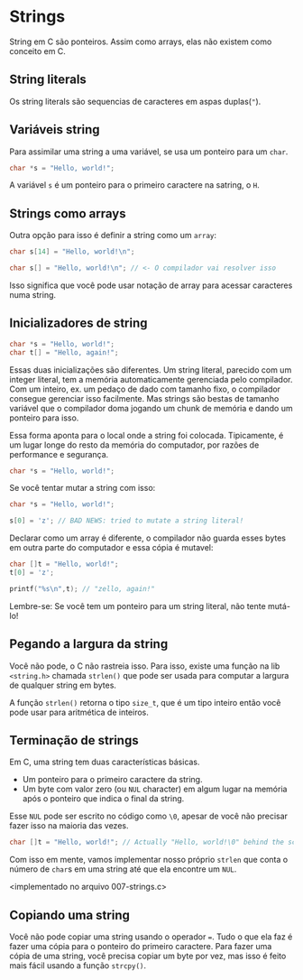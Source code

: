 # Strings

String em C são ponteiros. Assim como arrays, elas não existem como conceito
em C.

## String literals

Os string literals são sequencias de caracteres em aspas duplas(`"`).

## Variáveis string

Para assimilar uma string a uma variável, se usa um ponteiro para um `char`.

```c
char *s = "Hello, world!";
```
A variável `s` é um ponteiro para o primeiro caractere na satring, o `H`.

## Strings como arrays

Outra opção para isso é definir a string como um `array`:

```c
char s[14] = "Hello, world!\n";

char s[] = "Hello, world!\n"; // <- O compilador vai resolver isso
```

Isso significa que você pode usar notação de array para acessar caracteres
numa string.

## Inicializadores de string

```c
char *s = "Hello, world!";
char t[] = "Hello, again!";
```

Essas duas inicializações são diferentes. Um string literal, parecido com
um integer literal, tem a memória automaticamente gerenciada pelo compilador.
Com um inteiro, ex. um pedaço de dado com tamanho fixo, o compilador consegue
gerenciar isso facilmente. Mas strings são bestas de tamanho variável que o 
compilador doma jogando um chunk de memória e dando um ponteiro para isso.

Essa forma aponta para o local onde a string foi colocada. Tipicamente, é um
lugar longe do resto da memória do computador, por razões de performance e segurança.

```c
char *s = "Hello, world!";
```

Se você tentar mutar a string com isso:

```c
char *s = "Hello, world!";

s[0] = 'z'; // BAD NEWS: tried to mutate a string literal!
```

Declarar como um array é diferente, o compilador não guarda esses bytes em
outra parte do computador e essa cópia é mutavel:

```c
char []t = "Hello, world!";
t[0] = 'z';

printf("%s\n",t); // "zello, again!"
```

Lembre-se: Se você tem um ponteiro para um string literal, não tente
mutá-lo!

## Pegando a largura da string

Você não pode, o C não rastreia isso. Para isso, existe uma função na lib `<string.h>`
chamada `strlen()` que pode ser usada para computar a largura de qualquer string em bytes.

A função `strlen()` retorna o tipo `size_t`, que é um tipo inteiro então você pode
usar para aritmética de inteiros.

## Terminação de strings

Em C, uma string tem  duas características básicas.

- Um ponteiro para o primeiro caractere da string.
- Um byte com valor zero (ou `NUL` character) em algum lugar na memória após o ponteiro que indica o final da string.

Esse `NUL` pode ser escrito no código como `\0`, apesar de você não precisar
fazer isso na maioria das vezes.

```c
char []t = "Hello, world!"; // Actually "Hello, world!\0" behind the scenes.
```

Com isso em mente, vamos implementar nosso próprio `strlen` que conta o número
de `char`s em uma string até que ela encontre um `NUL`.

<implementado no arquivo 007-strings.c>

## Copiando uma string

Você não pode copiar uma string usando o operador `=`. Tudo o que ela faz é
fazer uma cópia para o ponteiro do primeiro caractere. Para fazer uma cópia
de uma string, você precisa copiar um byte por vez, mas isso é feito mais fácil
usando a função `strcpy()`.
